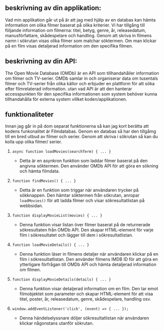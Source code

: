 
beskrivning av din applikation:
-----------------------------------------
Vad min applikation går ut på är att jag med hjälp av en databas kan hämta information om olika filmer baserat på olika kriterier. Vi har tillgång till följande information om filmerna: titel, betyg, genre, år, releasedatum, manusförfattare, skådespelare och handling. Genom att skriva in filmens namn i sökrutan visas olika filmer som matchar söktermen. Om man klickar på en film visas detaljerad information om den specifika filmen. 



beskrivning av din API: 
-----------------------------------
The Open Movie Database (OMDb) är en API som tillhandahåller information om filmer och TV-serier. OMDb samlar in och organiserar data om tusentals filmer och TV-serier från olika källor och erbjuder en plattform för att söka efter filmrelaterad information. utan vad API är att den  hanterar accesspunkten för den specifika informationen som system behöver kunna tillhandahålla för externa system villket koden/applikationen. 


funktionaliteter
-----------------------------
Innan jag går in på dom separat funktionerna så kan jag kort berätta att kodens funkonalitet är Filmdatabas. Genom en databas så har den tillgåmg till en bred utbud av filmer och serier. Genom att skriva i sökrutan så kan du kolla upp olika filmer/ serier.



1. `async function loadMovies(searchTerm) { ... }`
   - Detta är en asynkron funktion som laddar filmer baserat på den angivna söktermen. Den använder OMDb API för att göra en sökning och hämta filmdata. 

2. `function findMovies() { ... }`
   - Detta är en funktion som triggar när användaren trycker på sökknappen. Den hämtar söktermen från sökrutan, anropar `loadMovies()` för att ladda filmer och visar sökresultatlistan på webbsidan.

3. `function displayMovieList(movies) { ... }`
   - Denna funktion visar listan över filmer baserat på de returnerade sökresultaten från OMDb API. Den skapar HTML-element för varje film i sökresultatet och lägger till dem i sökresultatlistan.

4. `function loadMovieDetails() { ... }`
   - Denna funktion läser in filmens detaljer när användaren klickar på en film i sökresultatlistan. Den använder filmens IMDB ID för att göra en ytterligare förfrågan till OMDb API och hämta detaljerad information om filmen.

5. `function displayMovieDetails(details) { ... }`
   - Denna funktion visar detaljerad information om en film. Den tar emot filmobjektet som parameter och skapar HTML-element för att visa titel, poster, år, releasedatum, genre, skådespelare, handling osv.

6. `window.addEventListener('click', (event) => { ... });`
   - Denna händelselyssnare döljer sökresultatlistan när användaren klickar någonstans utanför sökrutan.

